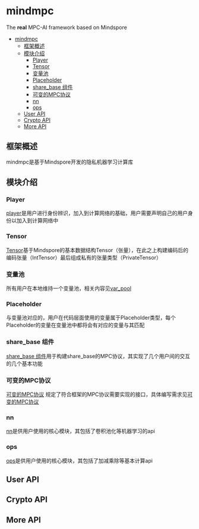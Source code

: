 # mindmpc
The **real** MPC-AI framework based on Mindspore
- [mindmpc](#mindmpc)
  - [框架概述](#框架概述)
  - [模块介绍](#模块介绍)
    - [Player](#player)
    - [Tensor](#tensor)
    - [变量池](#变量池)
    - [Placeholder](#placeholder)
    - [share_base 组件](#share_base-组件)
    - [可变的MPC协议](#可变的mpc协议)
    - [nn](#nn)
    - [ops](#ops)
  - [User API](#user-api)
  - [Crypto API](#crypto-api)
  - [More API](#more-api)

## 框架概述
mindmpc是基于Mindspore开发的隐私机器学习计算库

## 模块介绍
### Player
[player](./player/README.md)是用户进行身份辨识，加入到计算网络的基础，用户需要声明自己的用户身份以加入到计算网络中
### Tensor
[Tensor](./common/README.md#Tensor)基于Mindspore的基本数据结构Tensor（张量），在此之上构建编码后的编码张量（IntTensor）最后组成私有的张量类型（PrivateTensor）

### 变量池
所有用户在本地维持一个变量池，相关内容见[var_pool](./common/README.md#var_pool)
### Placeholder
与变量池对应的，用户在代码层面使用的变量属于Placeholder类型，每个Placeholder的变量在变量池中都将会有对应的变量与其匹配
### share_base 组件
[share_base 组件](./common/README.md#wrap_function)用于构建share_base的MPC协议，其实现了几个用户间的交互的几个基本功能
### 可变的MPC协议
[可变的MPC协议](./protocol/README.md) 规定了符合框架的MPC协议需要实现的接口，具体编写需求见[可变的MPC协议](./protocol/README.md)

### nn
[nn](./nn/README.md)是供用户使用的核心模块，其包括了卷积池化等机器学习的api
### ops
[ops](./ops/README.md)是供用户使用的核心模块，其包括了加减乘除等基本计算api


## User API

## Crypto API

## More API